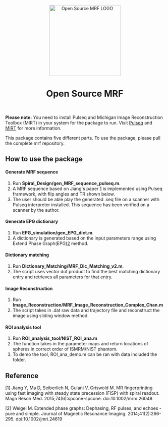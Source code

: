 <p align="center"> <a>
    <img title="Open Source MRF LOGO" src="https://github.com/imr-framework/imr-framework.github.io/blob/master/img/portfolio/mrf.png" width="225">
  </a></p>
<h1 align="center"> Open Source MRF </h1> <br>

**Please note:** You need to install Pulseq and Michigan Image Reconstruction Toolbox (MIRT) in your system for the package to run. Visit [Pulseq](http://pulseq.github.io/) and [MIRT](https://web.eecs.umich.edu/~fessler/code/) for more information.   

This package contains five different parts. To use the package, please pull the complete mrf repository. 

## How to use the package
#### Generate MRF sequence 
1. Run **Spiral_Design/gen_MRF_sequence_pulseq.m**. 
2. A MRF sequence based on Jiang's paper [1](https://www.ncbi.nlm.nih.gov/pubmed/25491018) is implemented using Pulseq framework, with flip angles and TR shown below. 
3. The user should be able play the generated .seq file on a scanner with Pulseq interpreter installed. This sequence has been verified on a scanner by the author. 

#### Generate EPG dictionary
1. Run **EPG_simulation/gen_EPG_dict.m**.
2. A dictionary is generated based on the input parameters range using Extend Phase Graph(EPG)[2](https://www.ncbi.nlm.nih.gov/pubmed/24737382) method.

#### Dictionary matching
1. Run **Dictionary_Matching/MRF_Dic_Matching_v2.m**.
2. The script uses vector dot product to find the best matching dictionary entry and retrieves all parameters for that entry. 

#### Image Reconstruction
1. Run **Image_Reconstruction/MRF_Image_Reconstruction_Complex_Chan.m**
2. The script takes in .dat raw data and trajectory file and reconstruct the image using sliding window method. 

#### ROI analysis tool
1. Run **ROI_analysis_tool/NIST_ROI_ana.m** 
2. The function takes in the parameter maps and return locations of spheres in correct order of ISMRM/NIST phantom.
3. To demo the tool, ROI_ana_demo.m can be ran with data included the folder.

## Reference
[1] Jiang Y, Ma D, Seiberlich N, Gulani V, Griswold M. MR fingerprinting using fast imaging with steady state precession (FISP) with spiral readout. Magn Reson Med. 2015;74(6):spcone-spcone. doi:10.1002/mrm.26048

[2] Weigel M. Extended phase graphs: Dephasing, RF pulses, and echoes - pure and simple. Journal of Magnetic Resonance Imaging. 2014;41(2):266-295. doi:10.1002/jmri.24619



